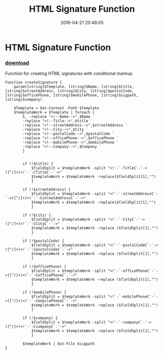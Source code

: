 ﻿---
pid:            6312
parent:         0
children:       
poster:         _rov3
title:          HTML Signature Function
date:           2016-04-21 20:46:05
description:    Function for creating HTML signatures with conditional markup.
format:         posh
---

# HTML Signature Function

### [download](6312.ps1)  

Function for creating HTML signatures with conditional markup.

```posh
Function createSignature {
	param([string]$Template, [string]$Name, [string]$title, [string]$streetAddress, [string]$City, [string]$postalCode, [string]$officePhone, [string]$mobilePhone, [string]$sigpath, [string]$company)

	$Template = Get-Content -Path $Template
	$templateWork = $Template | foreach {
		$_ -replace "<!--Name-->",$Name `
		-replace "<!--Title-->",$title `
		-replace "<!--streetAddress-->",$streetAddress `
		-replace "<!--City-->",$City `
		-replace "<!--postalCode-->",$postalCode `
		-replace "<!--officePhone-->",$officePhone `
		-replace "<!--mobilePhone-->",$mobilePhone `
		-replace "<!--Company-->",$Company `		
		}
	
			
		if (!$title) {
			$fieldSplit = $templateWork -split "<!`-`-TitleC`-`->([^/]+)<!`-`-CTitleC`-`->"
			$templateWork = $templateWork -replace($fieldSplit[1],"")
			}
	
	    if (!$streetAddress) {
			$fieldSplit = $templateWork -split "<!`-`-streetAddressC`-`->([^/]+)<!`-`-CstreetAddressC`-`->"
			$templateWork = $templateWork -replace($fieldSplit[1],"")
			}
		
		if (!$city) {
			$fieldSplit = $templateWork -split "<!`-`-CityC`-`->([^/]+)<!`-`-CCityC`-`->"
			$templateWork = $templateWork -replace ($fieldSplit[1],"")
			}
			
		if (!$postalCode) {
			$fieldSplit = $templateWork -split "<!`-`-postalCodeC`-`->([^/]+)<!`-`-CpostalCodeC`-`->"
			$templateWork = $templateWork -replace ($fieldSplit[1],"")
			}
		
		if (!$officePhone) {
			$fieldSplit = $templateWork -split "<!`-`-officePhoneC`-`->([^/]+)<!`-`-CofficePhoneC`-`->"
			$templateWork = $templateWork -replace ($fieldSplit[1],"")
			}
		
		if (!$mobilePhone) {
			$fieldSplit = $templateWork -split "<!`-`-mobilePhoneC`-`->([^/]+)<!`-`-CmobilePhoneC`-`->"
			$templateWork = $templateWork -replace ($fieldSplit[1],"")
			}
		
		if (!$company) {
			$fieldSplit = $templateWork -split "<!`-`-companyC`-`->([^/]+)<!`-`-CcompanyC`-`->"
			$templateWork = $templateWork -replace ($fieldSplit[1],"")
			}
		
		$templateWork | Out-File $sigpath
}	

```
